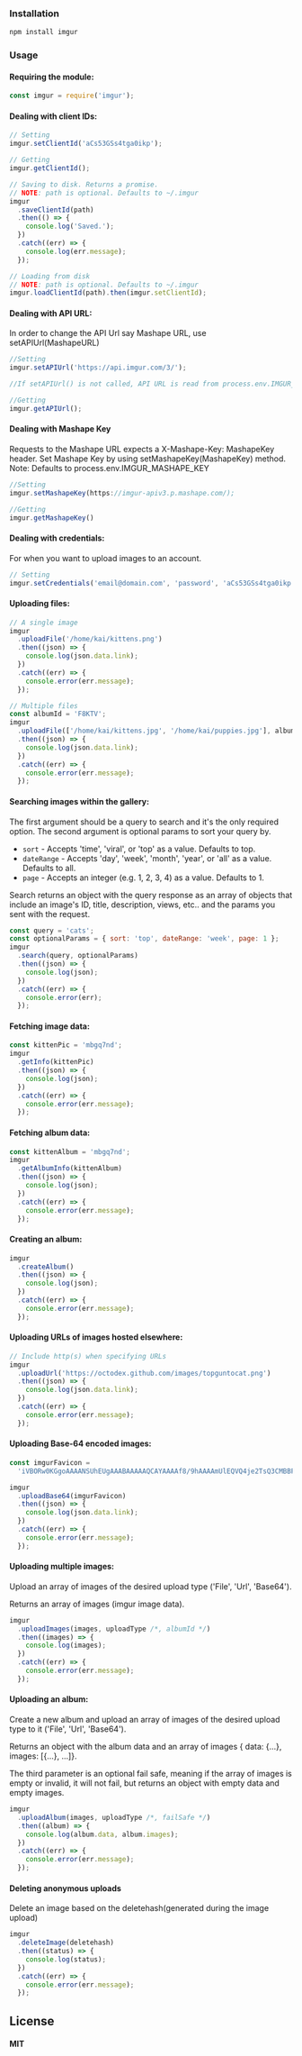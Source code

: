 ### Installation

```bash
npm install imgur
```

### Usage

#### Requiring the module:

```javascript
const imgur = require('imgur');
```

#### Dealing with client IDs:

```javascript
// Setting
imgur.setClientId('aCs53GSs4tga0ikp');

// Getting
imgur.getClientId();

// Saving to disk. Returns a promise.
// NOTE: path is optional. Defaults to ~/.imgur
imgur
  .saveClientId(path)
  .then(() => {
    console.log('Saved.');
  })
  .catch((err) => {
    console.log(err.message);
  });

// Loading from disk
// NOTE: path is optional. Defaults to ~/.imgur
imgur.loadClientId(path).then(imgur.setClientId);
```

#### Dealing with API URL:

In order to change the API Url say Mashape URL, use setAPIUrl(MashapeURL)

```javascript
//Setting
imgur.setAPIUrl('https://api.imgur.com/3/');

//If setAPIUrl() is not called, API URL is read from process.env.IMGUR_API_URL

//Getting
imgur.getAPIUrl();
```

#### Dealing with Mashape Key

Requests to the Mashape URL expects a X-Mashape-Key: MashapeKey header.
Set Mashape Key by using setMashapeKey(MashapeKey) method.
Note: Defaults to process.env.IMGUR_MASHAPE_KEY

```javascript
//Setting
imgur.setMashapeKey(https://imgur-apiv3.p.mashape.com/);

//Getting
imgur.getMashapeKey()
```

#### Dealing with credentials:

For when you want to upload images to an account.

```javascript
// Setting
imgur.setCredentials('email@domain.com', 'password', 'aCs53GSs4tga0ikp');
```

#### Uploading files:

```javascript
// A single image
imgur
  .uploadFile('/home/kai/kittens.png')
  .then((json) => {
    console.log(json.data.link);
  })
  .catch((err) => {
    console.error(err.message);
  });

// Multiple files
const albumId = 'F8KTV';
imgur
  .uploadFile(['/home/kai/kittens.jpg', '/home/kai/puppies.jpg'], albumId)
  .then((json) => {
    console.log(json.data.link);
  })
  .catch((err) => {
    console.error(err.message);
  });
```

#### Searching images within the gallery:

The first argument should be a query to search and it's the only required option. The second argument is optional params to sort your query by.

- `sort` - Accepts 'time', 'viral', or 'top' as a value. Defaults to top.
- `dateRange` - Accepts 'day', 'week', 'month', 'year', or 'all' as a value. Defaults to all.
- `page` - Accepts an integer (e.g. 1, 2, 3, 4) as a value. Defaults to 1.

Search returns an object with the query response as an array of objects that include an image's ID, title, description, views, etc.. and the params you sent with the request.

```javascript
const query = 'cats';
const optionalParams = { sort: 'top', dateRange: 'week', page: 1 };
imgur
  .search(query, optionalParams)
  .then((json) => {
    console.log(json);
  })
  .catch((err) => {
    console.error(err);
  });
```

#### Fetching image data:

```javascript
const kittenPic = 'mbgq7nd';
imgur
  .getInfo(kittenPic)
  .then((json) => {
    console.log(json);
  })
  .catch((err) => {
    console.error(err.message);
  });
```

#### Fetching album data:

```javascript
const kittenAlbum = 'mbgq7nd';
imgur
  .getAlbumInfo(kittenAlbum)
  .then((json) => {
    console.log(json);
  })
  .catch((err) => {
    console.error(err.message);
  });
```

#### Creating an album:

```javascript
imgur
  .createAlbum()
  .then((json) => {
    console.log(json);
  })
  .catch((err) => {
    console.error(err.message);
  });
```

#### Uploading URLs of images hosted elsewhere:

```javascript
// Include http(s) when specifying URLs
imgur
  .uploadUrl('https://octodex.github.com/images/topguntocat.png')
  .then((json) => {
    console.log(json.data.link);
  })
  .catch((err) => {
    console.error(err.message);
  });
```

#### Uploading Base-64 encoded images:

```javascript
const imgurFavicon =
  'iVBORw0KGgoAAAANSUhEUgAAABAAAAAQCAYAAAAf8/9hAAAAmUlEQVQ4je2TsQ3CMBBFnxMa08WR2IQKJskIUNwMZAcYwWIQMs65JCUpEEIYW4pJy6v+6e6+/hVnnGsAzsCBMi7AsbbW/rIMsAU2xrnmkeruuzW7zgIw+JGbv6fGQpWzfy3HOsJlDQY/AlCv3jpF9oS5ZBOICKoB1YCIlCdQDR9127qyBHP5Gyw3CBXPr/qi709JHXE1S995AsqoJu8x78GsAAAAAElFTkSuQmCC';

imgur
  .uploadBase64(imgurFavicon)
  .then((json) => {
    console.log(json.data.link);
  })
  .catch((err) => {
    console.error(err.message);
  });
```

#### Uploading multiple images:

Upload an array of images of the desired upload type ('File', 'Url', 'Base64').

Returns an array of images (imgur image data).

```javascript
imgur
  .uploadImages(images, uploadType /*, albumId */)
  .then((images) => {
    console.log(images);
  })
  .catch((err) => {
    console.error(err.message);
  });
```

#### Uploading an album:

Create a new album and upload an array of images of the desired upload type to it ('File', 'Url', 'Base64').

Returns an object with the album data and an array of images { data: {...}, images: [{...}, ...]}.

The third parameter is an optional fail safe, meaning if the array of images is empty or invalid, it will not fail, but returns an object with empty data and empty images.

```javascript
imgur
  .uploadAlbum(images, uploadType /*, failSafe */)
  .then((album) => {
    console.log(album.data, album.images);
  })
  .catch((err) => {
    console.error(err.message);
  });
```

#### Deleting anonymous uploads

Delete an image based on the deletehash(generated during the image upload)

```javascript
imgur
  .deleteImage(deletehash)
  .then((status) => {
    console.log(status);
  })
  .catch((err) => {
    console.error(err.message);
  });
```

## License

#### MIT
